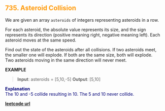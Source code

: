 <h2 style="color:#F90;">735. Asteroid Collision</h2>

We are given an array `asteroids` of integers representing asteroids in a row.

For each asteroid, the absolute value represents its size, and the sign represents its direction (positive meaning right, negative meaning left). Each asteroid moves at the same speed.

Find out the state of the asteroids after all collisions. If two asteroids meet, the smaller one will explode. If both are the same size, both will explode. Two asteroids moving in the same direction will never meet.

**EXAMPLE**
>**Input**: asteroids = [5,10,-5]
**Output**: [5,10]
<p style="color:#007;">
<b>Explanation</b><br>
The 10 and -5 collide resulting in 10. The 5 and 10 never collide.
</p>

**[leetcode url](https://leetcode.com/problems/asteroid-collision/description/)**
